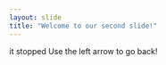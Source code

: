 ```yaml
---
layout: slide
title: "Welcome to our second slide!"
---
```

it stopped
Use the left arrow to go back!
